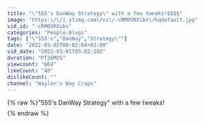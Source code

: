 ```yaml
---
title: "\"555's DanWay Strategy\" with a few tweaks!$$$$"
image: "https:\/\/i.ytimg.com\/vi\/-cRM0VRXibs\/hqdefault.jpg"
vid_id: "-cRM0VRXibs"
categories: "People-Blogs"
tags: ["\"555's","DanWay","Strategy\""]
date: "2022-03-02T08:02:04+03:00"
vid_date: "2022-03-01T05:02:10Z"
duration: "PT26M2S"
viewcount: "664"
likeCount: "48"
dislikeCount: ""
channel: "Waylon's Way Craps"
---
```

{% raw %}"555's DanWay Strategy" with a few tweaks!$$$$ {% endraw %}
